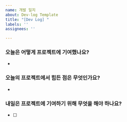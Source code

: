 ```yaml
---
name: 개발 일지
about: Dev-log Template
title: "[Dev Log] "
labels: ''
assignees: ''

---
```


### 오늘은 어떻게 프로젝트에 기여했나요?
* 
### 오늘의 프로젝트에서 힘든 점은 무엇인가요?
* 
### 내일은 프로젝트에 기여하기 위해 무엇을 해야 하나요?
* [ ]
